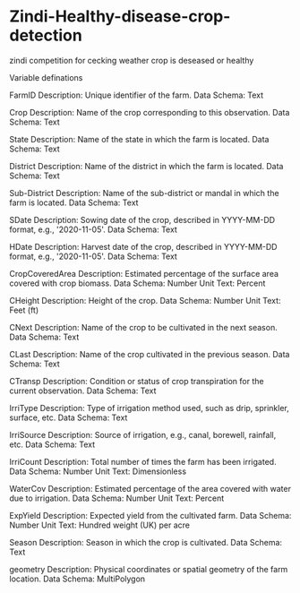 # Zindi-Healthy-disease-crop-detection

zindi competition for cecking weather crop is deseased or healthy

Variable definations


FarmID
Description: Unique identifier of the farm.
Data Schema: Text

Crop
Description: Name of the crop corresponding to this observation.
Data Schema: Text

State
Description: Name of the state in which the farm is located.
Data Schema: Text

District
Description: Name of the district in which the farm is located.
Data Schema: Text

Sub-District
Description: Name of the sub-district or mandal in which the farm is located.
Data Schema: Text

SDate
Description: Sowing date of the crop, described in YYYY-MM-DD format, e.g., '2020-11-05'.
Data Schema: Text

HDate
Description: Harvest date of the crop, described in YYYY-MM-DD format, e.g., '2020-11-05'.
Data Schema: Text

CropCoveredArea
Description: Estimated percentage of the surface area covered with crop biomass.
Data Schema: Number
Unit Text: Percent

CHeight
Description: Height of the crop.
Data Schema: Number
Unit Text: Feet (ft)

CNext
Description: Name of the crop to be cultivated in the next season.
Data Schema: Text

CLast
Description: Name of the crop cultivated in the previous season.
Data Schema: Text

CTransp
Description: Condition or status of crop transpiration for the current observation.
Data Schema: Text

IrriType
Description: Type of irrigation method used, such as drip, sprinkler, surface, etc.
Data Schema: Text

IrriSource
Description: Source of irrigation, e.g., canal, borewell, rainfall, etc.
Data Schema: Text

IrriCount
Description: Total number of times the farm has been irrigated.
Data Schema: Number
Unit Text: Dimensionless

WaterCov
Description: Estimated percentage of the area covered with water due to irrigation.
Data Schema: Number
Unit Text: Percent

ExpYield
Description: Expected yield from the cultivated farm.
Data Schema: Number
Unit Text: Hundred weight (UK) per acre

Season
Description: Season in which the crop is cultivated.
Data Schema: Text

geometry
Description: Physical coordinates or spatial geometry of the farm location.
Data Schema: MultiPolygon

